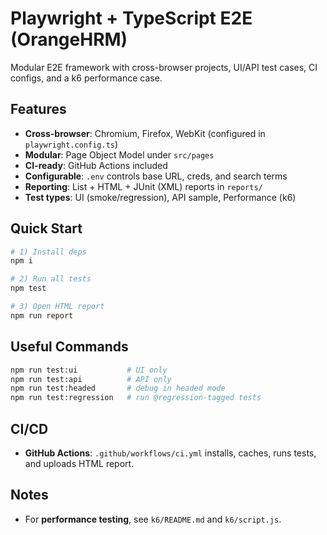 # Playwright + TypeScript E2E (OrangeHRM)

Modular E2E framework with cross-browser projects, UI/API test cases, CI configs, and a k6 performance case.

## Features
- **Cross-browser**: Chromium, Firefox, WebKit (configured in `playwright.config.ts`)
- **Modular**: Page Object Model under `src/pages`
- **CI-ready**: GitHub Actions included
- **Configurable**: `.env` controls base URL, creds, and search terms
- **Reporting**: List + HTML + JUnit (XML) reports in `reports/`
- **Test types**: UI (smoke/regression), API sample, Performance (k6)

## Quick Start
```bash
# 1) Install deps
npm i

# 2) Run all tests
npm test

# 3) Open HTML report
npm run report
```

## Useful Commands
```bash
npm run test:ui           # UI only
npm run test:api          # API only
npm run test:headed       # debug in headed mode
npm run test:regression   # run @regression-tagged tests
```

## CI/CD
- **GitHub Actions**: `.github/workflows/ci.yml` installs, caches, runs tests, and uploads HTML report.

## Notes
- For **performance testing**, see `k6/README.md` and `k6/script.js`.
